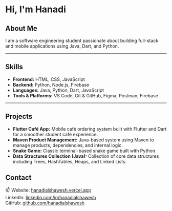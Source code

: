 # Hi, I'm Hanadi

## About Me
I am a software engineering student passionate about building full-stack and mobile applications using Java, Dart, and Python.

---

## Skills

- **Frontend:** HTML, CSS, JavaScript  
- **Backend:** Python, Node.js, Firebase  
- **Languages:** Java, Python, Dart, JavaScript  
- **Tools & Platforms:** VS Code, Git & GitHub, Figma, Postman, Firebase

---

## Projects

- **Flutter Café App:** Mobile café ordering system built with Flutter and Dart for a smoother student café experience.  
- **Maven Product Management:** Java-based system using Maven to manage products, dependencies, and internal logic.  
- **Snake Game:** Classic terminal-based snake game built with Python.  
- **Data Structures Collection (Java):** Collection of core data structures including Trees, HashTables, Heaps, and Linked Lists.  
  

## Contact

📫 Website: [hanadialshawesh.vercel.app](https://hanadialshawesh.vercel.app)  
LinkedIn: [linkedin.com/in/hanadialshawesh](https://www.linkedin.com/in/hanadi-alshawesh-1b4541273/)  
GitHub: [github.com/hanadialshawesh](https://github.com/hanadialshawesh)
